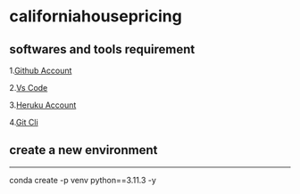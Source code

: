 # californiahousepricing

## softwares and tools requirement

1.[Github Account](https://github.com/)

2.[Vs Code](https://code.visualstudio.com/)

3.[Heruku Account](https://www.heroku.com/)

4.[Git Cli](https://git-scm.com/book/en/v2/Getting-Started-The-Command-Line)

## create a new environment

---
conda  create -p venv python==3.11.3 -y
